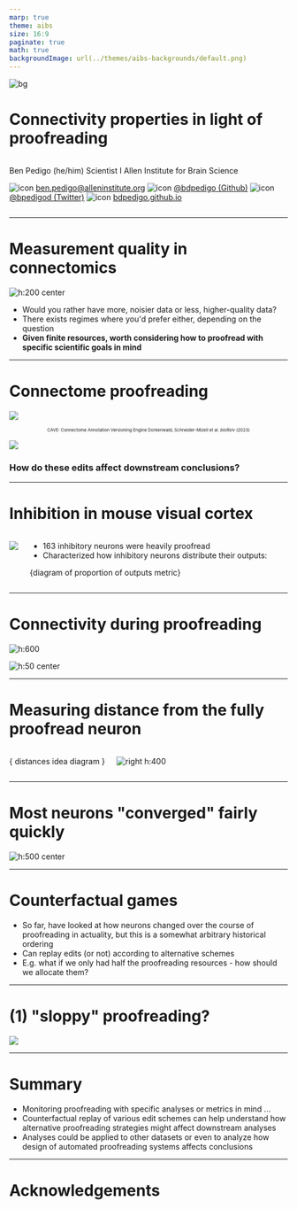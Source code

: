 ```yaml
---
marp: true
theme: aibs
size: 16:9
paginate: true
math: true
backgroundImage: url(../themes/aibs-backgrounds/default.png)
---
```


<!-- <style>
section::after {
    content: attr(data-marpit-pagination) '/24';
}
</style> -->

<!-- _paginate: false -->
<!-- _class: title-slide -->

![bg](../themes/aibs-backgrounds/title.png)

<!-- ![bg center blur:3px opacity:20%](https://raw.githubusercontent.com/bdpedigo/talks/main/docs/images/background.svg) -->

<!-- <h1 style="margin-top: 200px;">
Connectivity properties in light of proofreading
</h1> -->

<!-- <br> -->

# Connectivity properties in light of proofreading

<div class="columns">
<div>

Ben Pedigo
(he/him)
Scientist I
Allen Institute for Brain Science

<div style='' >

![icon](https://raw.githubusercontent.com/bdpedigo/talks/main/docs/images/icons/email.png) [ben.pedigo@alleninstitute.org](mailto:ben.pedigo@alleninstitute.org)
![icon](https://raw.githubusercontent.com/bdpedigo/talks/main/docs/images/icons/github.png) [@bdpedigo (Github)](https://github.com/bdpedigo)
![icon](https://raw.githubusercontent.com/bdpedigo/talks/main/docs/images/icons/twitter.png) [@bpedigod (Twitter)](https://twitter.com/bpedigod)
![icon](https://raw.githubusercontent.com/bdpedigo/talks/main/docs/images/icons/web.png) [bdpedigo.github.io](https://bdpedigo.github.io/)

</div>

</div>
<div>

</div>
</div>

---

# Measurement quality in connectomics

![h:200 center](images/optimizing-title.png)

- Would you rather have more, noisier data or less, higher-quality data?
- There exists regimes where you'd prefer either, depending on the question
- **Given finite resources, worth considering how to proofread with specific scientific goals in mind**

<!-- _footer: Priebe et al. *Communications in Statistics* (2013) -->

---

# Connectome proofreading

<!-- ![bg](../themes/aibs-backgrounds/Slide4.png) -->

<div class="columns-br">
<div>

![](images/editing.png)

<div class="p" style="font-size: 0.55em; text-align: center;">

CAVE: Connectome Annotation Versioning Engine
Dorkenwald, Schneider-Mizell et al. _bioRxiv_ (2023)

</div>

</div>
<div>

![](./images/all_edits_by_time-target_id=271886.gif)

</div>
</div>

### How do these edits affect downstream conclusions?

<!-- _footer: MICrONS Consortium et al. *bioRxiv* (2023), Schneider-Mizell et al. *bioRxiv* (2023),  Schneider-Mizell et al. *bioRxiv* (2023) -->

---

# Inhibition in mouse visual cortex

<div class="columns">
<div>

![](images/inhibitory-gallery.png)

</div>
<div>

- 163 inhibitory neurons were heavily proofread
- Characterized how inhibitory neurons distribute their outputs:

{diagram of proportion of outputs metric}

</div>
</div>

<!--
# CAVE allows us to extract the complete edit history

![h:500 center](./images/all_edits_by_time-root_id=864691135213953920.gif)

_footer: Dorkenwald, Schneider-Mizell et al. *bioRxiv* (2023) -->

<!-- _footer: Schneider-Mizell et al. *bioRxiv* (2023) -->

---

# Connectivity during proofreading

<!-- _backgroundColor: white -->

![h:600](./images/all_edits_by_time_with_plots-target_id=271886.gif)

![h:50 center](images/cell-type-legend.png)

<!-- Neurons/colors from Schneider-Mizell et al *bioRxiv* (2023) -->

---

# Measuring distance from the fully proofread neuron

<div class="columns">
<div>

{ distances idea diagram }

</div>
<div>

![right h:400](./images/historical-ordering-props_by_mtype-distance-root_id=864691135213953920.png)

</div>
</div>

---

# Most neurons "converged" fairly quickly

![h:500 center](./images/multi-metrics.png)

---

# Counterfactual games

- So far, have looked at how neurons changed over the course of proofreading in actuality, but this is a somewhat arbitrary historical ordering
- Can replay edits (or not) according to alternative schemes
- E.g. what if we only had half the proofreading resources - how should we allocate them?

---

# (1) "sloppy" proofreading?

![](images/half_edit_heatmaps.png)

<!-- ---

# (2) what if I omit individual edits? (importance)

![h:500 center](images/edit_dropout_importance_root_id=864691135213953920.png) -->

<!-- ---

# (3) which neurons are "good enough"?

![h:500 center](images/closeness-by-n_outputs.png) -->

---

# Summary

- Monitoring proofreading with specific analyses or metrics in mind ...
- Counterfactual replay of various edit schemes can help understand how alternative proofreading strategies might affect downstream analyses
- Analyses could be applied to other datasets or even to analyze how design of automated proofreading systems affects conclusions

---

# Acknowledgements
